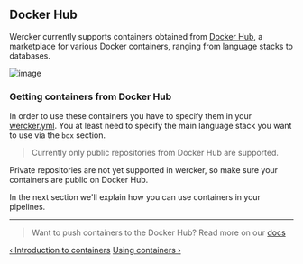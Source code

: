 ## Docker Hub

Wercker currently supports containers obtained from [Docker
Hub](https://hub.docker.com), a marketplace for various Docker containers,
ranging from language stacks to databases.

![image](/images/dockerhub.png)

### Getting containers from Docker Hub

In order to use these containers you have to specify them in your
[wercker.yml](/learn/wercker-yml/introduction.html). You at least
need to specify  the main language stack you want to use via the `box`
section.

> Currently only public repositories from Docker Hub are supported.

Private repositories are not yet supported in wercker, so make sure your
containers are public on Docker Hub.

In the next section we'll explain how you can use containers in your
pipelines.

- - -
> Want to push containers to the Docker Hub? Read more on our
> [docs](/docs/containers/pushing-containers.html)

[&lsaquo; Introduction to containers](/learn/containers/introduction.html "nav previous containers")
[Using containers &rsaquo;](/learn/containers/using-containers.html "nav next containers")
